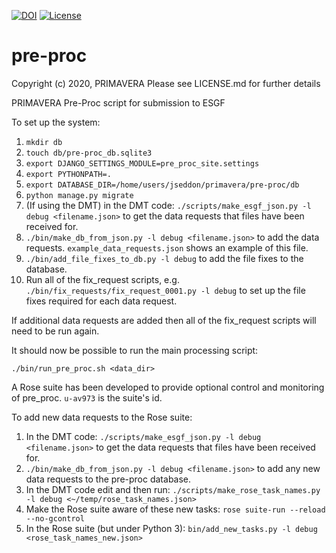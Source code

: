 [![DOI](https://zenodo.org/badge/122643471.svg)](https://zenodo.org/badge/latestdoi/122643471) [![License](https://img.shields.io/badge/License-BSD%203--Clause-blue.svg)](https://opensource.org/licenses/BSD-3-Clause)

# pre-proc
Copyright (c) 2020, PRIMAVERA
Please see LICENSE.md for further details

PRIMAVERA Pre-Proc script for submission to ESGF

To set up the system:

1. `mkdir db`
1. `touch db/pre-proc_db.sqlite3`
1. `export DJANGO_SETTINGS_MODULE=pre_proc_site.settings`
1. `export PYTHONPATH=.`
1. `export DATABASE_DIR=/home/users/jseddon/primavera/pre-proc/db`
1. `python manage.py migrate`
1. (If using the DMT) in the DMT code: `./scripts/make_esgf_json.py -l debug <filename.json>` to get the data requests that files have been received for.
1. `./bin/make_db_from_json.py -l debug <filename.json>` to add the data requests. `example_data_requests.json` shows an example of this file.
1. `./bin/add_file_fixes_to_db.py -l debug` to add the file fixes to the database.
1. Run all of the fix_request scripts, e.g. `./bin/fix_requests/fix_request_0001.py -l debug` to set up the file fixes required for each data request.

If additional data requests are added then all of the fix_request
scripts will need to be run again.

It should now be possible to run the main processing script:

`./bin/run_pre_proc.sh <data_dir>`

A Rose suite has been developed to provide optional control and monitoring of pre_proc. `u-av973` is the suite's id.

To add new data requests to the Rose suite:

1. In the DMT code: `./scripts/make_esgf_json.py -l debug <filename.json>` to get the data requests that files have been received for.
1. `./bin/make_db_from_json.py -l debug <filename.json>` to add any new data requests to the pre-proc database.
1. In the DMT code edit and then run: `./scripts/make_rose_task_names.py -l debug <~/temp/rose_task_names.json>`
1. Make the Rose suite aware of these new tasks: `rose suite-run --reload --no-gcontrol`
1. In the Rose suite (but under Python 3): `bin/add_new_tasks.py -l debug <rose_task_names_new.json>`  
